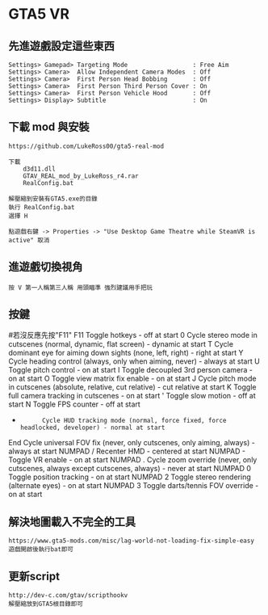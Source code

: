 GTA5 VR
===
先進遊戲設定這些東西
---
	Settings> Gamepad> Targeting Mode                  : Free Aim
	Settings> Camera>  Allow Independent Camera Modes  : Off
	Settings> Camera>  First Person Head Bobbing       : Off
	Settings> Camera>  First Person Third Person Cover : On
	Settings> Camera>  First Person Vehicle Hood       : Off
	Settings> Display> Subtitle                        : On



下載 mod 與安裝
---
	https://github.com/LukeRoss00/gta5-real-mod

	下載
		d3d11.dll
		GTAV_REAL_mod_by_LukeRoss_r4.rar
		RealConfig.bat

	解壓縮到安裝有GTA5.exe的目錄
	執行 RealConfig.bat
	選擇 H

	點遊戲右鍵 -> Properties -> "Use Desktop Game Theatre while SteamVR is active" 取消



進遊戲切換視角 
---
	按 V 第一人稱第三人稱 用頭瞄準 強烈建議用手把玩
	


按鍵
---
#若沒反應先按"F11"
F11         Toggle hotkeys - off at start
0           Cycle stereo mode in cutscenes (normal, dynamic, flat screen) - dynamic at start
T           Cycle dominant eye for aiming down sights (none, left, right) - right at start
Y           Cycle heading control (always, only when aiming, never) - always at start
U           Toggle pitch control - on at start
I           Toggle decoupled 3rd person camera - on at start
O           Toggle view matrix fix enable - on at start
J           Cycle pitch mode in cutscenes (absolute, relative, cut relative) - cut relative at start
K           Toggle full camera tracking in cutscenes - on at start
'           Toggle slow motion - off at start
N           Toggle FPS counter - off at start
-           Cycle HUD tracking mode (normal, force fixed, force headlocked, developer) - normal at start
End         Cycle universal FOV fix (never, only cutscenes, only aiming, always) - always at start
NUMPAD /    Recenter HMD - centered at start
NUMPAD -    Toggle VR enable - on at start
NUMPAD .    Cycle zoom override (never, only cutscenes, always except cutscenes, always) - never at start
NUMPAD 0    Toggle position tracking - on at start
NUMPAD 2    Toggle stereo rendering (alternate eyes) - on at start
NUMPAD 3    Toggle darts/tennis FOV override - on at start



解決地圖載入不完全的工具
---
	https://www.gta5-mods.com/misc/lag-world-not-loading-fix-simple-easy
	遊戲開啟後執行bat即可



更新script
---
	http://dev-c.com/gtav/scripthookv
	解壓縮放到GTA5根目錄即可